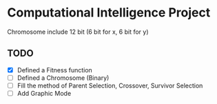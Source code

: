 # Computational Intelligence Project

Chromosome include 12 bit (6 bit for x, 6 bit for y)

## TODO

- [x] Defined a Fitness function
- [ ] Defined a Chromosome (Binary)
- [ ] Fill the method of Parent Selection, Crossover, Survivor Selection
- [ ] Add Graphic Mode
